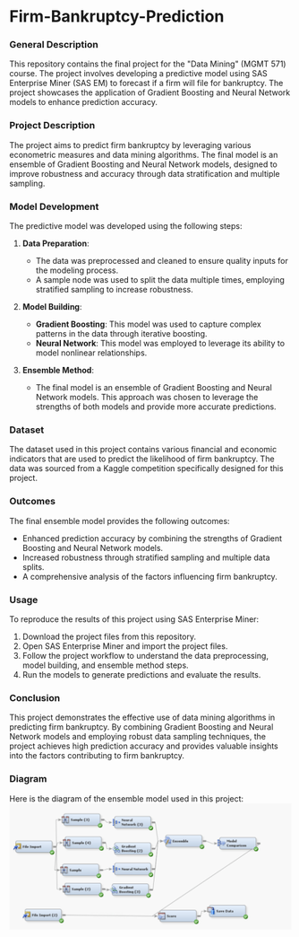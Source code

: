 # Firm-Bankruptcy-Prediction
### General Description
This repository contains the final project for the "Data Mining" (MGMT 571) course. The project involves developing a predictive model using SAS Enterprise Miner (SAS EM) to forecast if a firm will file for bankruptcy. The project showcases the application of Gradient Boosting and Neural Network models to enhance prediction accuracy.

### Project Description
The project aims to predict firm bankruptcy by leveraging various econometric measures and data mining algorithms. The final model is an ensemble of Gradient Boosting and Neural Network models, designed to improve robustness and accuracy through data stratification and multiple sampling.

### Model Development
The predictive model was developed using the following steps:

1. **Data Preparation**:
   - The data was preprocessed and cleaned to ensure quality inputs for the modeling process.
   - A sample node was used to split the data multiple times, employing stratified sampling to increase robustness.

2. **Model Building**:
   - **Gradient Boosting**: This model was used to capture complex patterns in the data through iterative boosting.
   - **Neural Network**: This model was employed to leverage its ability to model nonlinear relationships.

3. **Ensemble Method**:
   - The final model is an ensemble of Gradient Boosting and Neural Network models. This approach was chosen to leverage the strengths of both models and provide more accurate predictions.

### Dataset
The dataset used in this project contains various financial and economic indicators that are used to predict the likelihood of firm bankruptcy. The data was sourced from a Kaggle competition specifically designed for this project.

### Outcomes
The final ensemble model provides the following outcomes:
- Enhanced prediction accuracy by combining the strengths of Gradient Boosting and Neural Network models.
- Increased robustness through stratified sampling and multiple data splits.
- A comprehensive analysis of the factors influencing firm bankruptcy.

### Usage
To reproduce the results of this project using SAS Enterprise Miner:
1. Download the project files from this repository.
2. Open SAS Enterprise Miner and import the project files.
3. Follow the project workflow to understand the data preprocessing, model building, and ensemble method steps.
4. Run the models to generate predictions and evaluate the results.

### Conclusion
This project demonstrates the effective use of data mining algorithms in predicting firm bankruptcy. By combining Gradient Boosting and Neural Network models and employing robust data sampling techniques, the project achieves high prediction accuracy and provides valuable insights into the factors contributing to firm bankruptcy.

### Diagram
Here is the diagram of the ensemble model used in this project:
![Ensemble Model](assets/Ensemble.png)
